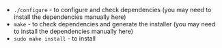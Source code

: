 * `./configure` - to configure and check dependencies (you may need to install the dependencies manually here)
* `make` - to check dependencies and generate the installer (you may need to install the dependencies manually here)
* `sudo make install` - to install
